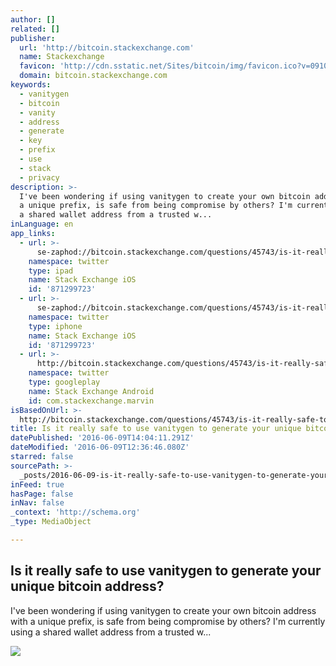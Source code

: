 ```yaml
---
author: []
related: []
publisher:
  url: 'http://bitcoin.stackexchange.com'
  name: Stackexchange
  favicon: 'http://cdn.sstatic.net/Sites/bitcoin/img/favicon.ico?v=0910168c5c65'
  domain: bitcoin.stackexchange.com
keywords:
  - vanitygen
  - bitcoin
  - vanity
  - address
  - generate
  - key
  - prefix
  - use
  - stack
  - privacy
description: >-
  I've been wondering if using vanitygen to create your own bitcoin address with
  a unique prefix, is safe from being compromise by others? I'm currently using
  a shared wallet address from a trusted w...
inLanguage: en
app_links:
  - url: >-
      se-zaphod://bitcoin.stackexchange.com/questions/45743/is-it-really-safe-to-use-vanitygen-to-generate-your-unique-bitcoin-address
    namespace: twitter
    type: ipad
    name: Stack Exchange iOS
    id: '871299723'
  - url: >-
      se-zaphod://bitcoin.stackexchange.com/questions/45743/is-it-really-safe-to-use-vanitygen-to-generate-your-unique-bitcoin-address
    namespace: twitter
    type: iphone
    name: Stack Exchange iOS
    id: '871299723'
  - url: >-
      http://bitcoin.stackexchange.com/questions/45743/is-it-really-safe-to-use-vanitygen-to-generate-your-unique-bitcoin-address
    namespace: twitter
    type: googleplay
    name: Stack Exchange Android
    id: com.stackexchange.marvin
isBasedOnUrl: >-
  http://bitcoin.stackexchange.com/questions/45743/is-it-really-safe-to-use-vanitygen-to-generate-your-unique-bitcoin-address
title: Is it really safe to use vanitygen to generate your unique bitcoin address?
datePublished: '2016-06-09T14:04:11.291Z'
dateModified: '2016-06-09T12:36:46.080Z'
starred: false
sourcePath: >-
  _posts/2016-06-09-is-it-really-safe-to-use-vanitygen-to-generate-your-unique-b.md
inFeed: true
hasPage: false
inNav: false
_context: 'http://schema.org'
_type: MediaObject

---
```

<article style=""><h1>Is it really safe to use vanitygen to generate your unique bitcoin address?</h1><p>I've been wondering if using vanitygen to create your own bitcoin address with a unique prefix, is safe from being compromise by others? I'm currently using a shared wallet address from a trusted w...</p><img src="http://cdn.sstatic.net/Sites/bitcoin/img/apple-touch-icon.png?v=a43e5a337e6b&amp;a" /></article>